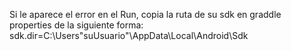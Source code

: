 Si le aparece el error en el Run, copia la ruta de su sdk en graddle properties de la siguiente forma: 
sdk.dir=C\:\\Users\"suUsuario"\\AppData\\Local\\Android\\Sdk
